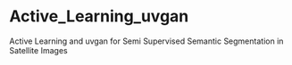 # Active_Learning_uvgan
Active Learning and uvgan for Semi Supervised Semantic Segmentation in Satellite Images
